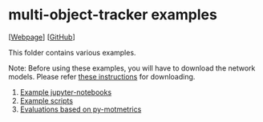 # multi-object-tracker examples

[[Webpage](https://adipandas.github.io/multi-object-tracker/)]
[[GitHub](https://github.com/adipandas/multi-object-tracker)]


This folder contains various examples.

Note: Before using these examples, you will have to download the network models. Please refer [these instructions](../DOWNLOAD_WEIGHTS.md) for downloading.

1. [Example jupyter-notebooks](https://github.com/adipandas/multi-object-tracker/tree/master/examples/example_notebooks)
2. [Example scripts](https://github.com/adipandas/multi-object-tracker/tree/master/examples/example_scripts)
3. [Evaluations based on py-motmetrics](https://github.com/adipandas/multi-object-tracker/tree/master/examples/motmetrics_eval)
